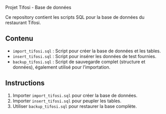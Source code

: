 Projet Tifosi - Base de données

Ce repository contient les scripts SQL pour la base de données du restaurant Tifosi.

## Contenu
- `import_tifosi.sql` : Script pour créer la base de données et les tables.
- `insert_tifosi.sql` : Script pour insérer les données de test fournies.
- `backup_tifosi.sql` : Script de sauvegarde complet (structure et données), également utilisé pour l’importation.


## Instructions
1. Importer `import_tifosi.sql` pour créer la base de données.
2. Importer `insert_tifosi.sql` pour peupler les tables.
3. Utiliser `backup_tifosi.sql` pour restaurer la base complète.
